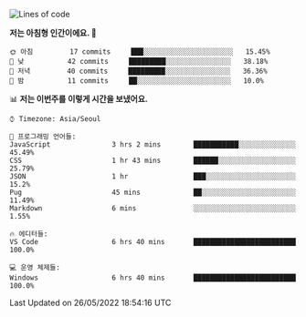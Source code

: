 <!--START_SECTION:waka-->
<!-- ![Code Time](http://img.shields.io/badge/Code%20Time-0%20secs-blue) -->

![Lines of code](https://img.shields.io/badge/%EC%A0%80%EB%8A%94%20%EC%97%AC%ED%83%9C%EA%B9%8C%EC%A7%80%20-54%20Thousand%20%EC%A4%84%EC%9D%98%20%EC%BD%94%EB%93%9C%EB%A5%BC%20%EC%9E%91%EC%84%B1%ED%96%88%EC%96%B4%EC%9A%94.-blue)

**저는 아침형 인간이에요. 🐤** 

```text
🌞 아침         17 commits     ███░░░░░░░░░░░░░░░░░░░░░░   15.45% 
🌆 낮　         42 commits     █████████░░░░░░░░░░░░░░░░   38.18% 
🌃 저녁         40 commits     █████████░░░░░░░░░░░░░░░░   36.36% 
🌙 밤　         11 commits     ██░░░░░░░░░░░░░░░░░░░░░░░   10.0%

```


📊 **저는 이번주를 이렇게 시간을 보냈어요.** 

```text
⌚︎ Timezone: Asia/Seoul

💬 프로그래밍 언어들: 
JavaScript               3 hrs 2 mins        ███████████░░░░░░░░░░░░░░   45.49% 
CSS                      1 hr 43 mins        ██████░░░░░░░░░░░░░░░░░░░   25.79% 
JSON                     1 hr                ███░░░░░░░░░░░░░░░░░░░░░░   15.2% 
Pug                      45 mins             ██░░░░░░░░░░░░░░░░░░░░░░░   11.49% 
Markdown                 6 mins              ░░░░░░░░░░░░░░░░░░░░░░░░░   1.55%

🔥 에디터들: 
VS Code                  6 hrs 40 mins       █████████████████████████   100.0%

💻 운영 체제들: 
Windows                  6 hrs 40 mins       █████████████████████████   100.0%

```


 Last Updated on 26/05/2022 18:54:16 UTC
<!--END_SECTION:waka-->
